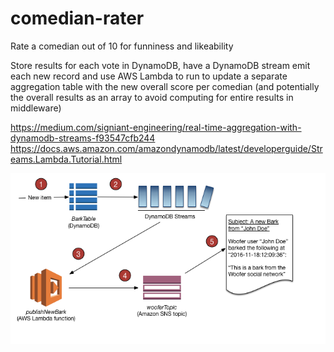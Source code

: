 # comedian-rater

Rate a comedian out of 10 for funniness and likeability

Store results for each vote in DynamoDB, have a DynamoDB stream emit each new record and use AWS Lambda to run to update a separate aggregation table with the new overall score per comedian (and potentially the overall results as an array to avoid computing for entire results in middleware)

https://medium.com/signiant-engineering/real-time-aggregation-with-dynamodb-streams-f93547cfb244
https://docs.aws.amazon.com/amazondynamodb/latest/developerguide/Streams.Lambda.Tutorial.html

![Streams and triggers](/StreamsAndTriggers.png)
